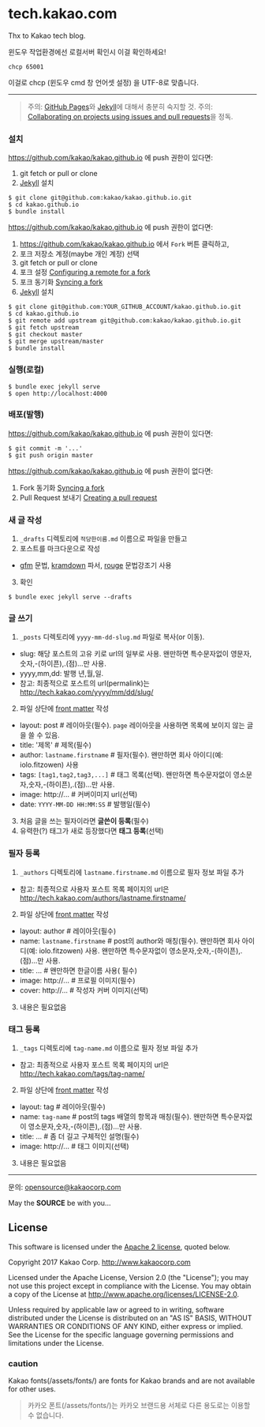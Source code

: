 tech.kakao.com
==============

Thx to Kakao tech blog.

윈도우 작업환경에선 로컬서버 확인시 이걸 확인하세요!
```
chcp 65001
```
이걸로 chcp (윈도우 cmd 창 언어셋 설정) 을 UTF-8로 맞춥니다.


---


> 주의: [GitHub Pages]와 [Jekyll]에 대해서 충분히 숙지할 것.
> 주의: [Collaborating on projects using issues and pull requests](https://help.github.com/categories/collaborating-on-projects-using-issues-and-pull-requests/)을 정독.


### 설치

<https://github.com/kakao/kakao.github.io> 에 push 권한이 있다면:

1. git fetch or pull or clone
2. [Jekyll] 설치

```console
$ git clone git@github.com:kakao/kakao.github.io.git
$ cd kakao.github.io
$ bundle install
```

<https://github.com/kakao/kakao.github.io> 에 push 권한이 없다면:

1. <https://github.com/kakao/kakao.github.io> 에서 `Fork` 버튼 클릭하고,
2. 포크 저장소 계정(maybe 개인 계정) 선택
3. git fetch or pull or clone
4. 포크 설정 [Configuring a remote for a fork](https://help.github.com/articles/configuring-a-remote-for-a-fork/)
5. 포크 동기화 [Syncing a fork](https://help.github.com/articles/syncing-a-fork/)
6. [Jekyll] 설치

```console
$ git clone git@github.com:YOUR_GITHUB_ACCOUNT/kakao.github.io.git
$ cd kakao.github.io
$ git remote add upstream git@github.com:kakao/kakao.github.io.git
$ git fetch upstream
$ git checkout master
$ git merge upstream/master
$ bundle install
```

### 실행(로컬)

```
$ bundle exec jekyll serve
$ open http://localhost:4000
```

### 배포(발행)

<https://github.com/kakao/kakao.github.io> 에 push 권한이 있다면:

```
$ git commit -m '...'
$ git push origin master
````

<https://github.com/kakao/kakao.github.io> 에 push 권한이 없다면:

1. Fork 동기화 [Syncing a fork](https://help.github.com/articles/syncing-a-fork/)
2. Pull Request 보내기 [Creating a pull request](https://help.github.com/articles/creating-a-pull-request/)

### 새 글 작성

1. `_drafts` 디렉토리에 `적당한이름.md` 이름으로 파일을 만들고
2. 포스트를 마크다운으로 작성
  - [gfm] 문법, [kramdown] 파서, [rouge] 문법강조기 사용
3. 확인 
```
$ bundle exec jekyll serve --drafts
```

### 글 쓰기

1. `_posts` 디렉토리에 `yyyy-mm-dd-slug.md` 파일로 복사(or 이동).
 - slug: 해당 포스트의 고유 키로 url의 일부로 사용. 왠만하면 특수문자없이 영문자,숫자,-(하이픈),.(점)...만 사용.
 - yyyy,mm,dd: 발행 년,월,일.
 - 참고: 최종적으로 포스트의 url(permalink)는 http://tech.kakao.com/yyyy/mm/dd/slug/
2. 파일 상단에 [front matter] 작성
 - layout: post # 레이아웃(필수). `page` 레이아웃을 사용하면 목록에 보이지 않는 글을 쓸 수 있음.
 - title: '제목' # 제목(필수)
 - author: `lastname.firstname` # 필자(필수). 왠만하면 회사 아이디(예: iolo.fitzowen) 사용
 - tags: `[tag1,tag2,tag3,...]` # 태그 목록(선택). 왠만하면 특수문자없이 영소문자,숫자,-(하이픈),.(점)...만 사용.
 - image: http://... # 커버이미지 url(선택)
 - date: `YYYY-MM-DD HH:MM:SS` # 발행일(필수)
3. 처음 글을 쓰는 필자이라면 **글쓴이 등록**(필수)
4. 유력한(?) 태그가 새로 등장했다면 **태그 등록**(선택)

### 필자 등록

1. `_authors` 디렉토리에 `lastname.firstname.md` 이름으로 필자 정보 파일 추가
 - 참고: 최종적으로 사용자 포스트 목록 페이지의 url은 http://tech.kakao.com/authors/lastname.firstname/
2. 파일 상단에 [front matter] 작성
 - layout: author # 레이아웃(필수)
 - name: `lastname.firstname` # post의 author와 매칭(필수). 왠만하면 회사 아이디(예: iolo.fitzowen) 사용. 왠만하면 특수문자없이 영소문자,숫자,-(하이픈),.(점)...만 사용.
 - title: ... # 왠만하면 한글이름 사용( 필수)
 - image: http://... # 프로필 이미지(필수)
 - cover: http://... # 작성자 커버 이미지(선택)
3. 내용은 필요없음

### 태그 등록

1. `_tags` 디렉토리에 `tag-name.md` 이름으로 필자 정보 파일 추가
 - 참고: 최종적으로 사용자 포스트 목록 페이지의 url은 http://tech.kakao.com/tags/tag-name/
2. 파일 상단에 [front matter] 작성
 - layout: tag # 레이아웃(필수)
 - name: `tag-name` # post의 tags 배열의 항목과 매칭(필수). 왠만하면 특수문자없이 영소문자,숫자,-(하이픈),.(점)...만 사용.
 - title: ... # 좀 더 길고 구체적인 설명(필수)
 - image: http://... # 태그 이미지(선택)
3. 내용은 필요없음

---

문의: <opensource@kakaocorp.com>

May the **SOURCE** be with you...

[GitHub Pages]: https://pages.github.com
[Jekyll]: https://jekyllrb.com
[front matter]: https://jekyllrb.com/docs/frontmatter/
[gfm]: https://guides.github.com/features/mastering-markdown/
[kramdown]: http://kramdown.gettalong.org
[rouge]: http://rouge.jneen.net


## License

This software is licensed under the [Apache 2 license](LICENSE.txt), quoted below.

Copyright 2017 Kakao Corp. <http://www.kakaocorp.com>

Licensed under the Apache License, Version 2.0 (the "License"); you may not use this project except in compliance with the License. You may obtain a copy of the License at http://www.apache.org/licenses/LICENSE-2.0.

Unless required by applicable law or agreed to in writing, software distributed under the License is distributed on an "AS IS" BASIS, WITHOUT WARRANTIES OR CONDITIONS OF ANY KIND, either express or implied. See the License for the specific language governing permissions and limitations under the License.

### caution
Kakao fonts(/assets/fonts/) are fonts for Kakao brands and are not available for other uses.
> 카카오 폰트(/assets/fonts/)는 카카오 브랜드용 서체로 다른 용도로는 이용할 수 없습니다.